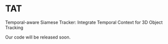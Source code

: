 # TAT
Temporal-aware Siamese Tracker: Integrate Temporal Context for 3D Object Tracking

Our code will be released soon.
